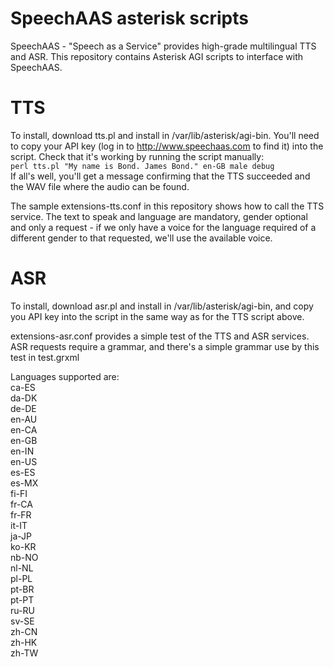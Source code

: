 # SpeechAAS asterisk scripts

SpeechAAS - "Speech as a Service" provides high-grade multilingual TTS and ASR.  This repository contains Asterisk AGI scripts to interface with SpeechAAS.

TTS
===

To install, download tts.pl and install in /var/lib/asterisk/agi-bin.  You'll need to copy your API key (log in to http://www.speechaas.com to find it) into the script.  Check that it's working by running the script manually:  
`perl tts.pl "My name is Bond. James Bond." en-GB male debug`  
If all's well, you'll get a message confirming that the TTS succeeded and the WAV file where the audio can be found.

The sample extensions-tts.conf in this repository shows how to call the TTS service.  The text to speak and language are mandatory, gender optional and only a request - if we only have a voice for the language required of a different gender to that requested, we'll use the available voice.

ASR
===

To install, download asr.pl and install in /var/lib/asterisk/agi-bin, and copy you API key into the script in the same way as for the TTS script above.

extensions-asr.conf provides a simple test of the TTS and ASR services.  ASR requests require a grammar, and there's a simple grammar use by this test in test.grxml

Languages supported are:  
ca-ES  
da-DK  
de-DE  
en-AU  
en-CA  
en-GB  
en-IN  
en-US  
es-ES  
es-MX  
fi-FI  
fr-CA  
fr-FR  
it-IT  
ja-JP  
ko-KR  
nb-NO  
nl-NL  
pl-PL  
pt-BR  
pt-PT  
ru-RU  
sv-SE  
zh-CN  
zh-HK  
zh-TW  
